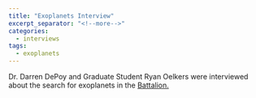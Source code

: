 ```yaml
---
title: "Exoplanets Interview"
excerpt_separator: "<!--more-->"
categories:
  - interviews
tags:
  - exoplanets
---
```

Dr. Darren DePoy and Graduate Student Ryan Oelkers were interviewed about the search for exoplanets in the [Battalion.](https://instrumentation.tamu.edu/files/Battalion_ExoPlanets%205)